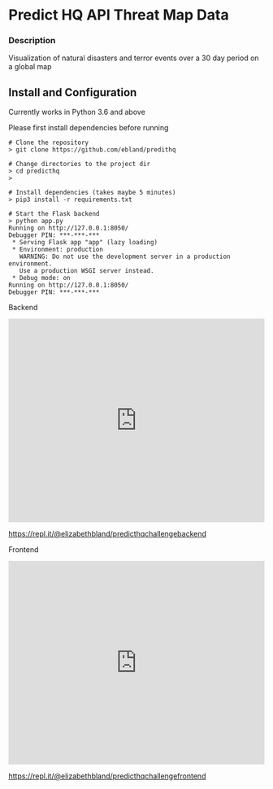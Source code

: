 # Predict HQ API Threat Map Data


### Description ###
Visualization of natural disasters and terror events over a 30 day period on a global map

## Install and Configuration ##
Currently works in Python 3.6 and above

Please first install dependencies before running
```
# Clone the repository 
> git clone https://github.com/ebland/predithq

# Change directories to the project dir
> cd predicthq
>

# Install dependencies (takes maybe 5 minutes)
> pip3 install -r requirements.txt 

# Start the Flask backend
> python app.py
Running on http://127.0.0.1:8050/
Debugger PIN: ***-***-***
 * Serving Flask app "app" (lazy loading)
 * Environment: production
   WARNING: Do not use the development server in a production environment.
   Use a production WSGI server instead.
 * Debug mode: on
Running on http://127.0.0.1:8050/
Debugger PIN: ***-***-***

```
Backend

<iframe height="400px" width="100%" src="https://repl.it/@elizabethbland/predicthqchallengebackend?lite=true" scrolling="no" frameborder="no" allowtransparency="true" allowfullscreen="true" sandbox="allow-forms allow-pointer-lock allow-popups allow-same-origin allow-scripts allow-modals"></iframe>

https://repl.it/@elizabethbland/predicthqchallengebackend

Frontend

<iframe height="400px" width="100%" src="https://repl.it/@elizabethbland/predicthqchallengefrontend?lite=true" scrolling="no" frameborder="no" allowtransparency="true" allowfullscreen="true" sandbox="allow-forms allow-pointer-lock allow-popups allow-same-origin allow-scripts allow-modals"></iframe>


https://repl.it/@elizabethbland/predicthqchallengefrontend
